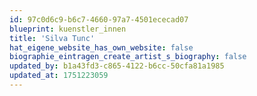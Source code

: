 ```yaml
---
id: 97c0d6c9-b6c7-4660-97a7-4501ececad07
blueprint: kuenstler_innen
title: 'Silva Tunc'
hat_eigene_website_has_own_website: false
biographie_eintragen_create_artist_s_biography: false
updated_by: b1a43fd3-c865-4122-b6cc-50cfa81a1985
updated_at: 1751223059
---
```

